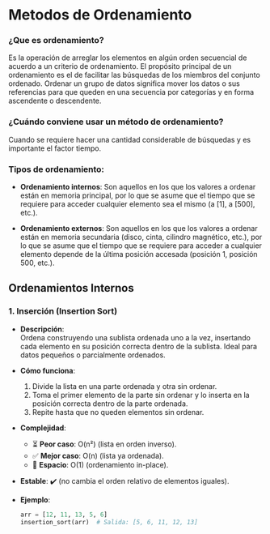 # Metodos de Ordenamiento

### ¿Que es ordenamiento?
Es la operación de arreglar los elementos en algún orden secuencial de acuerdo a un criterio de 
ordenamiento. 
El propósito principal de un ordenamiento es el de facilitar las búsquedas de los miembros del 
conjunto ordenado. 
Ordenar un grupo de datos significa mover los datos o sus referencias para que queden en una 
secuencia por categorías y en forma ascendente o descendente.

### ¿Cuándo conviene usar un método de ordenamiento?
Cuando se requiere hacer una cantidad considerable de búsquedas y es importante el factor tiempo.

### Tipos de ordenamiento:
- **Ordenamiento internos**:
Son aquellos en los que los valores a ordenar están en memoria principal, por lo que se asume  que el tiempo que se requiere para acceder cualquier elemento sea el mismo (a [1], a [500], etc.).

- **Ordenamiento externos**:
Son aquellos en los que los valores a ordenar están en memoria secundaria (disco, cinta, cilindro magnético, etc.), por lo que se asume que el tiempo que se requiere para acceder a cualquier elemento depende de la última posición accesada (posición 1, posición 500, etc.).

## Ordenamientos Internos

### 1. Inserción (Insertion Sort)
- **Descripción**:  
  Ordena construyendo una sublista ordenada uno a la vez, insertando cada elemento en su posición correcta dentro de la sublista. Ideal para datos pequeños o parcialmente ordenados.

- **Cómo funciona**:  
  1. Divide la lista en una parte ordenada y otra sin ordenar.  
  2. Toma el primer elemento de la parte sin ordenar y lo inserta en la posición correcta dentro de la parte ordenada.  
  3. Repite hasta que no queden elementos sin ordenar.

- **Complejidad**:  
  - ⏳ **Peor caso**: O(n²) (lista en orden inverso).  
  - ✅ **Mejor caso**: O(n) (lista ya ordenada).  
  - 💾 **Espacio**: O(1) (ordenamiento in-place).

- **Estable**: ✔️ (no cambia el orden relativo de elementos iguales).

- **Ejemplo**:
  ```python
  arr = [12, 11, 13, 5, 6]
  insertion_sort(arr)  # Salida: [5, 6, 11, 12, 13]